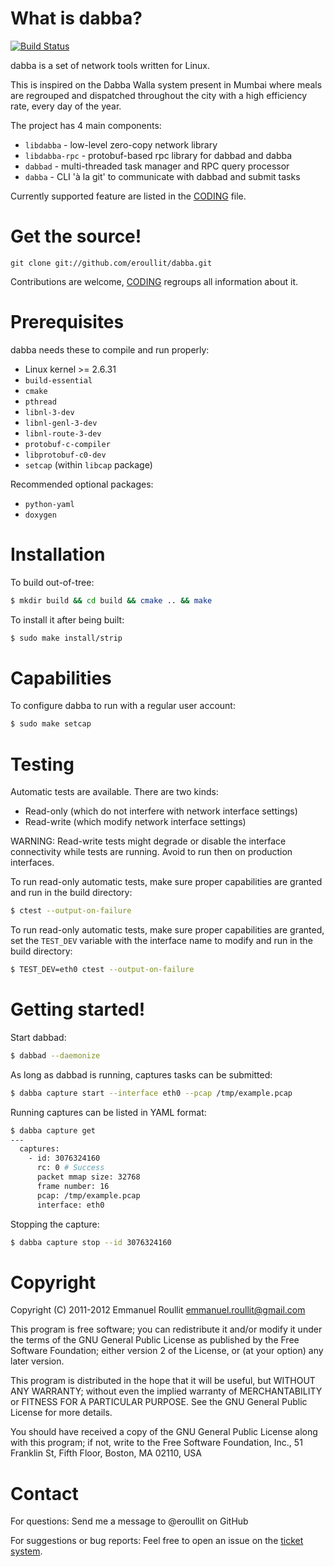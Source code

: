 What is dabba?
==============

[![Build Status](https://secure.travis-ci.org/eroullit/dabba.png?branch=master)](http://travis-ci.org/eroullit/dabba)

dabba is a set of network tools written for Linux.

This is inspired on the Dabba Walla system present in Mumbai where
meals are regrouped and dispatched throughout the city with a high
efficiency rate, every day of the year.

The project has 4 main components:
* `libdabba` - low-level zero-copy network library
* `libdabba-rpc` - protobuf-based rpc library for dabbad and dabba
* `dabbad` - multi-threaded task manager and RPC query processor
* `dabba` - CLI 'à la git' to communicate with dabbad and submit tasks

Currently supported feature are listed in the [CODING] file.

Get the source!
===============

```
git clone git://github.com/eroullit/dabba.git
```

Contributions are welcome, [CODING] regroups all information about it.

Prerequisites
=============

dabba needs these to compile and run properly:
* Linux kernel >= 2.6.31
* `build-essential`
* `cmake`
* `pthread`
* `libnl-3-dev`
* `libnl-genl-3-dev`
* `libnl-route-3-dev`
* `protobuf-c-compiler`
* `libprotobuf-c0-dev`
* `setcap` (within `libcap` package)

Recommended optional packages:
* `python-yaml`
* `doxygen`

Installation
============

To build out-of-tree:
```sh
$ mkdir build && cd build && cmake .. && make
```

To install it after being built:
```sh
$ sudo make install/strip
```

Capabilities
============

To configure dabba to run with a regular user account:
```sh
$ sudo make setcap
```

Testing
=======

Automatic tests are available. There are two kinds:
* Read-only (which do not interfere with network interface settings)
* Read-write (which modify network interface settings)

WARNING: Read-write tests might degrade or disable the
interface connectivity while tests are running. Avoid to run
then on production interfaces.

To run read-only automatic tests, make sure proper capabilities are granted and
run in the build directory:
```sh
$ ctest --output-on-failure
```

To run read-only automatic tests, make sure proper capabilities are granted,
set the `TEST_DEV` variable with the interface name to modify
and run in the build directory:
```sh
$ TEST_DEV=eth0 ctest --output-on-failure
```

Getting started!
================

Start dabbad:
```sh
$ dabbad --daemonize
```

As long as dabbad is running, captures tasks can be submitted:
```sh
$ dabba capture start --interface eth0 --pcap /tmp/example.pcap
```

Running captures can be listed in YAML format:
```sh
$ dabba capture get
---
  captures:
    - id: 3076324160
      rc: 0 # Success
      packet mmap size: 32768
      frame number: 16
      pcap: /tmp/example.pcap
      interface: eth0
```

Stopping the capture:
```sh
$ dabba capture stop --id 3076324160
```

Copyright
=========

Copyright (C) 2011-2012	Emmanuel Roullit <emmanuel.roullit@gmail.com>

This program is free software; you can redistribute it and/or modify
it under the terms of the GNU General Public License as published by
the Free Software Foundation; either version 2 of the License, or (at
your option) any later version.

This program is distributed in the hope that it will be useful, but
WITHOUT ANY WARRANTY; without even the implied warranty of MERCHANTABILITY
or FITNESS FOR A PARTICULAR PURPOSE. See the GNU General Public License
for more details.

You should have received a copy of the GNU General Public License along
with this program; if not, write to the Free Software Foundation, Inc.,
51 Franklin St, Fifth Floor, Boston, MA 02110, USA

Contact
=======

For questions:
    Send me a message to @eroullit on GitHub

For suggestions or bug reports:
    Feel free to open an issue on the [ticket system](https://github.com/eroullit/dabba/issues).

[CODING]: https://github.com/eroullit/dabba/blob/master/CODING
